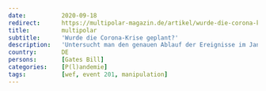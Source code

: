 ```yaml
---
date:          2020-09-18
redirect:      https://multipolar-magazin.de/artikel/wurde-die-corona-krise-geplant
title:         multipolar
subtitle:      'Wurde die Corona-Krise geplant?'
description:   'Untersucht man den genauen Ablauf der Ereignisse im Januar 2020, dann ergeben sich überraschende Einsichten.'
country:       DE
persons:       [Gates Bill]
categories:    [P(l)andemie]
tags:          [wef, event 201, manipulation]
---
```

